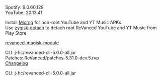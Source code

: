 Spotify: 9.0.60.128  
YouTube: 20.13.41  

Install [Microg](https://github.com/ReVanced/GmsCore/releases) for non-root YouTube and YT Music APKs  
Use [zygisk-detach](https://github.com/j-hc/zygisk-detach) to detach root ReVanced YouTube and YT Music from Play Store  

[revanced-magisk-module](https://github.com/j-hc/revanced-magisk-module)
  
CLI: j-hc/revanced-cli-5.0.0-all.jar  
Patches: ReVanced/patches-5.31.0-dev.5.rvp  
[Changelog](https://github.com/ReVanced/revanced-patches/releases/tag/v5.31.0-dev.5)

CLI: j-hc/revanced-cli-5.0.0-all.jar    
